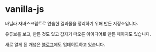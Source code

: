 # vanilla-js

바닐라 자바스크립트로 연습한 결과물을 정리하기 위해 만든 저장소입니다.

유튜브를 보고, 만든 것도 있고 갑자기 떠오른 아이디어로 만든 페이지도 있습니다. 

새로 알게 된 개념은 [블로그](https://jelee603.github.io/ToyProject)에도 업데이트하고 있습니다.
